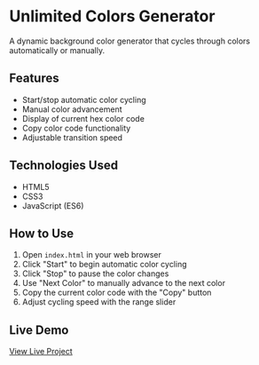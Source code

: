 # Unlimited Colors Generator

A dynamic background color generator that cycles through colors automatically or manually.

## Features

- Start/stop automatic color cycling
- Manual color advancement
- Display of current hex color code
- Copy color code functionality
- Adjustable transition speed

## Technologies Used

- HTML5
- CSS3
- JavaScript (ES6)

## How to Use

1. Open `index.html` in your web browser
2. Click "Start" to begin automatic color cycling
3. Click "Stop" to pause the color changes
4. Use "Next Color" to manually advance to the next color
5. Copy the current color code with the "Copy" button
6. Adjust cycling speed with the range slider

## Live Demo

[View Live Project](https://WaqarAhmedDev.github.io/UnlimitedColors/)